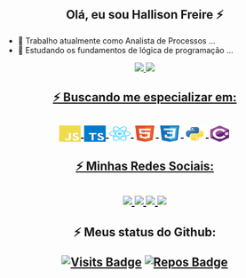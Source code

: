 <h2 align="center">Olá, eu sou Hallison Freire ⚡️ </h2>
<p align="center">

- 🔭 Trabalho atualmente como Analista de Processos ...
- 🌱 Estudando os fundamentos de lógica de programação ...

<div align = "center">
  <a href="https://github.com/hallisonfreire">
  <img height = "180em" src = "https://github-readme-stats.vercel.app/api?username=hallisonfreire&show_icons=true&theme=dracula&include_all_commits=true&count_private=true"/>
  <img height="180em" src="https://github-readme-stats.vercel.app/api/top-langs/?username=rafaballerini&layout=compact&langs_count=7&theme=dracula"/>
   </div>
  
   <h2 align="center">⚡️ Buscando me especializar em:</h2>
  <p align="center">
 
  <h2 align="center">
  
  <img align = "center" alt = "Halls-Js" height = "30" width = "40" src = "https://raw.githubusercontent.com/devicons/devicon/master/icons/javascript/javascript-plain.svg ">
  <img align = "center" alt = "Halls-Ts" height = "30" width = "40" src = "https://raw.githubusercontent.com/devicons/devicon/master/icons/typescript/typescript-plain.svg ">
  <img align = "center" alt = "Halls-React" height = "30" width = "40" src = "https://raw.githubusercontent.com/devicons/devicon/master/icons/react/react-original.svg ">
  <img align = "center" alt = "Halls-HTML" height = "30" width = "40" src = "https://raw.githubusercontent.com/devicons/devicon/master/icons/html5/html5-original.svg ">
  <img align = "center" alt = "Halls-CSS" height = "30" width = "40" src = "https://raw.githubusercontent.com/devicons/devicon/master/icons/css3/css3-original.svg ">
  <img align = "center" alt = "Halls-Python" height = "30" width = "40" src = "https://raw.githubusercontent.com/devicons/devicon/master/icons/python/python-original.svg ">
  <img align = "center" alt = "Halls-Csharp" height = "30" width = "40" src = "https://raw.githubusercontent.com/devicons/devicon/master/icons/csharp/csharp-original.svg ">
  <p align="center">
  </div>
  
  
  <h2 align="center">⚡️ Minhas Redes Sociais:</h2>
  <p align="center">
  
  <div> 
 <h2 align="center"> <a href="https://instagram.com/hallisonfreire" target="_blank"> <img src = "https://img.shields.io/badge/Instagram-E4405F?style=for-the-badge&logo=instagram&logoColor=white"target =" _ blank "> </a>
   <a href = "mailto:hallisonfreire@gmail.com"> <img src = "https://img.shields.io/badge/Gmail-D14836?style=for-the-badge&logo=gmail&logoColor=white" target = "_ blank"> </a>
 <a href="https://www.linkedin.com/in/hallisonfreire" target="_blank"> <img src = "https://img.shields.io/badge/LinkedIn-0077B5?style=for-the-badge&logo=linkedin&logoColor=white"target =" _ blank "> </a>
 <a href="http://www.twitter.com/hallisonfreire" target="_blank"> <img src = "https://img.shields.io/badge/Twitter-1DA1F2?style=for-the-badge&logo=twitter&logoColor=white"target =" _ blank "> </a> 
   <p align="center">
  </div>
  
  
<h2 align="center">⚡️ Meus status do Github:
<p align="center">
  
[![Visits Badge](https://badges.pufler.dev/visits/hallisonfreire/hallisonfreire?style=for-the-badge)](https://github.com/hallisonfreire/hallisonfreire)
[![Repos Badge](https://badges.pufler.dev/repos/csorlandi?style=for-the-badge)](https://github.com/hallisonfreire?tab=repositories)

